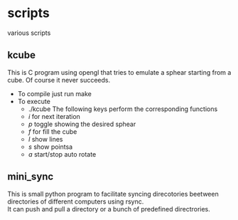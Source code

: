 # scripts
various scripts

## kcube
 This is C program using opengl that tries to emulate a sphear starting from a cube. 
 Of course it never succeeds.

 - To compile just run make
 - To execute
	- ./kcube
	The following keys perform the corresponding functions
	- *i* for next iteration
	- *p* toggle showing the desired sphear
	- *f* for fill the cube
	- *l* show lines
	- *s* show pointsa
	- *a* start/stop auto rotate

## mini_sync
 This is small python program to facilitate syncing direcotories beetween directories of different computers using rsync.  
 It can push and pull a directory or a bunch of predefined directrories.
